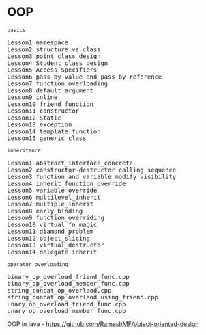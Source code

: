 # OOP
``basics``

<pre>
Lesson1 namespace
Lesson2 structure vs class
Lesson3 point class design
Lesson4 Student class design
Lesson5 Access Specifiers
Lesson6 pass by value and pass by reference
Lesson7 function overloading
Lesson8 default argument
Lesson9 inline
Lesson10 friend function
Lesson11 constructor
Lesson12 Static
Lesson13 exception
Lesson14 template function
Lesson15 generic class
</pre>

``inheritance``

<pre>
Lesson1 abstract_interface_concrete
Lesson2 constructor-destructor calling sequence
Lesson3 function and variable modify visibility
Lesson4 inherit_function_override
Lesson5 variable override
Lesson6 multilevel_inherit
Lesson7 multiple_inherit
Lesson8 early_binding
Lesson9 function_overriding
Lesson10 virtual_fn_magic
Lesson11 diamond_problem
Lesson12 object_slicing
Lesson13 virtual_destructor
Lesson14 delegate_inherit
</pre>

``operator overloading``
<pre>
binary_op_overload_friend_func.cpp
binary_op_overload_member_func.cpp
string_concat_op_overlaod.cpp
string_concat_op_overlaod_using_friend.cpp
unary_op_overload_friend_func.cpp
unary_op_overload_member_func.cpp
</pre>

OOP in java - https://github.com/RameshMF/object-oriented-design
